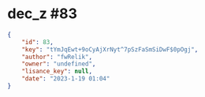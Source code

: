 
# dec_z #83
                
```JSON
{
    "id": 83,
    "key": "tYmJqEwt+9oCyAjXrNyt^7pSzFaSmSiDwF$0pOgj",
    "author": "fwRelik",
    "owner": "undefined",
    "lisance_key": null,
    "date": "2023-1-19 01:04"
}
```
    